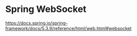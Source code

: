# Spring WebSocket

https://docs.spring.io/spring-framework/docs/5.3.9/reference/html/web.html#websocket 

